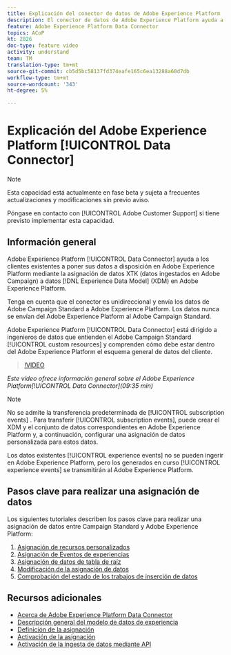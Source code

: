 ```yaml
---
title: Explicación del conector de datos de Adobe Experience Platform
description: El conector de datos de Adobe Experience Platform ayuda a los clientes existentes a poner sus datos a disposición en el Adobe Experience Platform mediante la asignación de datos XTK (datos ingestados en Campaña) a datos del modelo de datos de experiencia (XDM) en el Adobe Experience Platform.
feature: Adobe Experience Platform Data Connector
topics: ACoP
kt: 2826
doc-type: feature video
activity: understand
team: TM
translation-type: tm+mt
source-git-commit: cb5d5bc58137fd374eafe165c6ea13288a60d7db
workflow-type: tm+mt
source-wordcount: '343'
ht-degree: 5%

---
```



# Explicación del Adobe Experience Platform [!UICONTROL Data Connector]

>[!NOTE]
>
>Esta capacidad está actualmente en fase beta y sujeta a frecuentes actualizaciones y modificaciones sin previo aviso.
>
>Póngase en contacto con [!UICONTROL Adobe Customer Support] si tiene previsto implementar esta capacidad.

## Información general

Adobe Experience Platform [!UICONTROL Data Connector] ayuda a los clientes existentes a poner sus datos a disposición en Adobe Experience Platform mediante la asignación de datos XTK (datos ingestados en Adobe Campaign) a datos [!DNL Experience Data Model] (XDM) en Adobe Experience Platform.

Tenga en cuenta que el conector es unidireccional y envía los datos de Adobe Campaign Standard a Adobe Experience Platform. Los datos nunca se envían del Adobe Experience Platform al Adobe Campaign Standard.

Adobe Experience Platform [!UICONTROL Data Connector] está dirigido a ingenieros de datos que entienden el Adobe Campaign Standard [!UICONTROL custom resources] y comprenden cómo debe estar dentro del Adobe Experience Platform el esquema general de datos del cliente.

>[!VIDEO](https://video.tv.adobe.com/v/27304?quality=12)

*Este vídeo ofrece información general sobre el Adobe Experience Platform[!UICONTROL Data Connector](09:35 min)*

>[!NOTE]
>
>No se admite la transferencia predeterminada de [!UICONTROL subscription events] . Para transferir [!UICONTROL subscription events], puede crear el XDM y el conjunto de datos correspondientes en Adobe Experience Platform y, a continuación, configurar una asignación de datos personalizada para estos datos.
>
>Los datos existentes [!UICONTROL experience events] no se pueden ingerir en Adobe Experience Platform, pero los generados en curso [!UICONTROL experience events] se transmitirán al Adobe Experience Platform.

## Pasos clave para realizar una asignación de datos

Los siguientes tutoriales describen los pasos clave para realizar una asignación de datos entre Campaign Standard y Adobe Experience Platform:

1. [Asignación de recursos personalizados](/help/administrating/adobe-experience-platform-data-connector/mapping-custom-resources.md)
2. [Asignación de Eventos de experiencias](/help/administrating/adobe-experience-platform-data-connector/mapping-experience-events.md)
3. [Asignación de datos de tabla de raíz](/help/administrating/adobe-experience-platform-data-connector/mapping-seed-table-data.md)
4. [Modificación de la asignación de datos](/help/administrating/adobe-experience-platform-data-connector/modifying-data-mapping.md)
5. [Comprobación del estado de los trabajos de inserción de datos](/help/administrating/adobe-experience-platform-data-connector/checking-status-of-data-ingestion-jobs.md)

## Recursos adicionales

* [Acerca de Adobe Experience Platform Data Connector](https://docs.adobe.com/content/help/en/campaign-standard/using/administrating/mapping-campaign-and-aep-data/aep-about-data-connector.html)
* [Descripción general del modelo de datos de experiencia](https://docs.adobe.com/content/help/en/campaign-standard/using/administrating/mapping-campaign-and-aep-data/aep-data-model-overview.html)
* [Definición de la asignación](https://docs.adobe.com/content/help/en/campaign-standard/using/administrating/mapping-campaign-and-aep-data/aep-mapping-definition.html)
* [Activación de la asignación](https://docs.adobe.com/content/help/en/campaign-standard/using/administrating/mapping-campaign-and-aep-data/aep-mapping-activation.html)
* [Activación de la ingesta de datos mediante API](https://docs.adobe.com/content/help/en/campaign-standard/using/administrating/mapping-campaign-and-aep-data/aep-triggering-data-ingestion.html)
